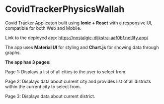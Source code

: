 # CovidTrackerPhysicsWallah

Covid Tracker Applicaton built using **Ionic + React** with a responsive UI, compatible for both Web and Mobile.

Link to the deployed app: https://nostalgic-dijkstra-aaf0bf.netlify.app/

The app uses **Material UI** for styling and **Chart.js** for showing data through graphs.

**The app has 3 pages:**

Page 1: Displays a list of all cities to the user to select from.

Page 2: Displays data about current city and provides list of all districts within the current city to select from.

Page 3: Displays data about current district.



